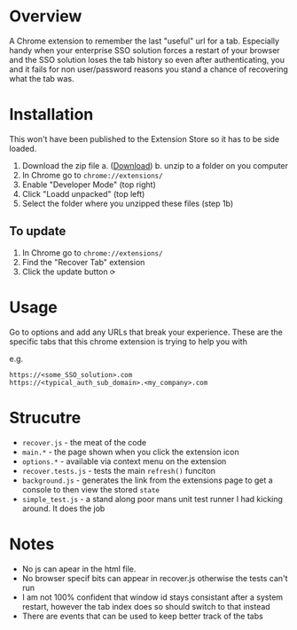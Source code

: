 # Overview

A Chrome extension to remember the last "useful" url for a tab. Especially handy when your enterprise SSO solution forces a restart
of your browser and the SSO solution loses the tab history so even after authenticating, you and it fails for non user/password reasons you stand a chance of recovering what the tab was.

# Installation

This won't have been published to the Extension Store so it has to be side loaded.

1. Download the zip file
   a. ([Download](https://codeload.github.com/NearlyUnique/recover_tab/zip/refs/heads/main))
   b. unzip to a folder on you computer
2. In Chrome go to `chrome://extensions/`
3. Enable "Developer Mode" (top right)
4. Click "Loadd unpacked" (top left)
5. Select the folder where you unzipped these files (step 1b)

## To update

1. In Chrome go to `chrome://extensions/`
2. Find the "Recover Tab" extension
3. Click the update button `⟳`

# Usage

Go to options and add any URLs that break your experience. These are the specific tabs that this chrome extension is trying to help you with

e.g.
```
https://<some_SSO_solution>.com
https://<typical_auth_sub_domain>.<my_company>.com
```

# Strucutre

- `recover.js` - the meat of the code
- `main.*` - the page shown when you click the extension icon
- `options.*` - available via context menu on the extension
- `recover.tests.js` - tests the main `refresh()` funciton
- `background.js` - generates the link from the extensions page to get a console to then view the stored `state`
- `simple_test.js` - a stand along poor mans unit test runner I had kicking around. It does the job

# Notes

- No js can apear in the html file.
- No browser specif bits can appear in recover.js otherwise the tests can't run
- I am not 100% confident that window id stays consistant after a system restart, however the tab index does so should switch to that instead
- There are events that can be used to keep better track of the tabs

